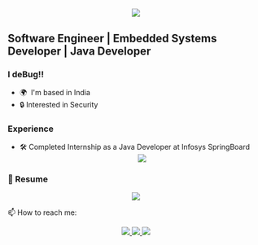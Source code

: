 <h1 align="center">
    <img src="https://readme-typing-svg.herokuapp.com/?font=Righteous&size=35&center=true&vCenter=true&width=500&height=70&duration=4000&lines=Hi+There!+👋;+I'm+Aditya+Chopra!;" />
</h1>

Software Engineer | Embedded Systems Developer | Java Developer  
-----------------------------------

### I deBug!!
* 🌍  I'm based in India  
* 🔒 Interested in Security  

### Experience
* 🛠️ Completed Internship as a Java Developer at Infosys SpringBoard  
  <div align="center">
    <a href="<link-to-certificate>" target="_blank">
      <img src="https://img.shields.io/badge/View%20Certificate-FFD700?style=for-the-badge&logo=adobeacrobatreader&logoColor=red" />
    </a>
  </div>

### 📄 Resume
<div align="center">
  <a href="<link-to-resume>" download>
    <img src="https://img.shields.io/badge/Download%20Resume-4CAF50?style=for-the-badge&logo=adobeacrobatreader&logoColor=white" />
  </a>
</div>

📫 How to reach me:
<div align="center"> 
  <a href="mailto:31057csiot@gmail.com">
    <img src="https://img.shields.io/badge/Gmail-333333?style=for-the-badge&logo=gmail&logoColor=red" />
  </a>
  <a href="https://www.linkedin.com/in/aditya-chopra-04572321b/" target="_blank">
    <img src="https://img.shields.io/badge/LinkedIn-0077B5?style=for-the-badge&logo=linkedin&logoColor=white" target="_blank" />
  </a>
  <a href="https://github.com/Aditya-Chopra30" target="_blank">
     <img src="https://img.shields.io/badge/Portfolio-FF5722?style=for-the-badge&logo=todoist&logoColor=white" target="_blank" />
  </a>
</div>
